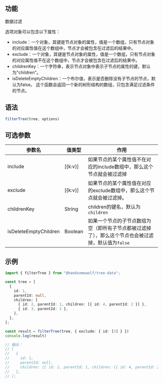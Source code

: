 ## 功能

数据过滤

选项对象可以包含以下属性：
- include：一个对象，其键是节点对象的属性，值是一个数组，只有节点对象的对应属性值在这个数组中，节点才会被包含在过滤后的结果中。
- exclude：一个对象，其键是节点对象的属性，值是一个数组，只有节点对象的对应属性值不在这个数组中，节点才会被包含在过滤后的结果中。
- childrenKey：一个字符串，表示节点对象中表示子节点的属性的键，默认为"children"。
- isDeleteEmptyChildren：一个布尔值，表示是否删除没有子节点的节点，默认为false。
这个函数会返回一个新的树形结构的数组，只包含满足过滤条件的节点。

## 语法

```TypeScript
filterTree(tree, options)
```

## 可选参数

| 参数名 | 值类型 | 作用 |
| --- | --- | --- |
| include | [{k:v}] | 如果节点的某个属性值不在对应的include数组中，那么这个节点就会被过滤掉 |
| exclude | [{k:v}] | 如果节点的某个属性值在对应的exclude数组中，那么这个节点就会被过滤掉。 |
| childrenKey | String | children的键名，默认为 `children` |
| isDeleteEmptyChildren | Boolean | 如果一个节点的子节点数组为空（即所有子节点都被过滤掉了），那么这个节点也会被过滤掉，默认值为`false` |

## 示例

```TypeScript
import { filterTree } from "@handsomewolf/tree-data";

const tree = [
  {
    id: 1,
    parentId: null,
    children: [
      { id: 2, parentId: 1, children: [{ id: 4, parentId: 2 }] },
      { id: 3, parentId: 1 },
    ],
  },
];

const result = filterTree(tree, { exclude: { id: [3] } })
console.log(result)

// 输出：
// [
//   {
//     id: 1,
//     parentId: null,
//     children: [{ id: 2, parentId: 1, children: [{ id: 4, parentId: 2 }] }],
//   },
// ];